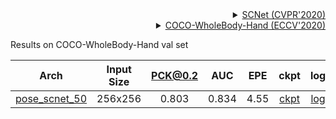 <!-- [ALGORITHM] -->

<details>
<summary align="right"><a href="http://openaccess.thecvf.com/content_CVPR_2020/html/Liu_Improving_Convolutional_Networks_With_Self-Calibrated_Convolutions_CVPR_2020_paper.html">SCNet (CVPR'2020)</a></summary>

```bibtex
@inproceedings{liu2020improving,
  title={Improving Convolutional Networks with Self-Calibrated Convolutions},
  author={Liu, Jiang-Jiang and Hou, Qibin and Cheng, Ming-Ming and Wang, Changhu and Feng, Jiashi},
  booktitle={Proceedings of the IEEE/CVF Conference on Computer Vision and Pattern Recognition},
  pages={10096--10105},
  year={2020}
}
```

</details>

<!-- [DATASET] -->

<details>
<summary align="right"><a href="https://link.springer.com/chapter/10.1007/978-3-030-58545-7_12">COCO-WholeBody-Hand (ECCV'2020)</a></summary>

```bibtex
@inproceedings{jin2020whole,
  title={Whole-Body Human Pose Estimation in the Wild},
  author={Jin, Sheng and Xu, Lumin and Xu, Jin and Wang, Can and Liu, Wentao and Qian, Chen and Ouyang, Wanli and Luo, Ping},
  booktitle={Proceedings of the European Conference on Computer Vision (ECCV)},
  year={2020}
}
```

</details>

Results on COCO-WholeBody-Hand val set

|                            Arch                            | Input Size | PCK@0.2 |  AUC  | EPE  |                            ckpt                            |                            log                             |
| :--------------------------------------------------------: | :--------: | :-----: | :---: | :--: | :--------------------------------------------------------: | :--------------------------------------------------------: |
| [pose_scnet_50](/configs/hand/2d_kpt_sview_rgb_img/topdown_heatmap/coco_wholebody_hand/scnet50_coco_wholebody_hand_256x256.py) |  256x256   |  0.803  | 0.834 | 4.55 | [ckpt](https://download.openmmlab.com/mmpose/hand/scnet/scnet50_coco_wholebody_hand_256x256-e73414c7_20210909.pth) | [log](https://download.openmmlab.com/mmpose/hand/scnet/scnet50_coco_wholebody_hand_256x256_20210909.log.json) |
